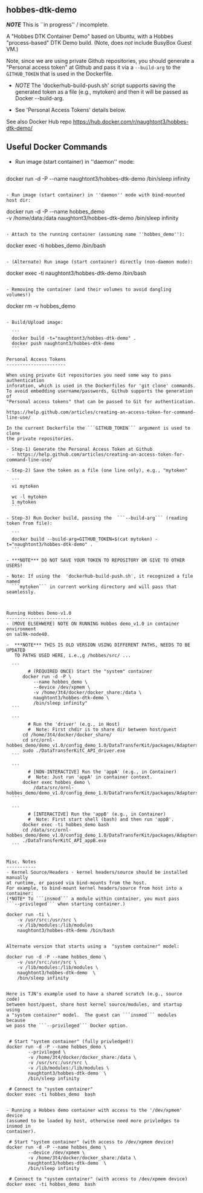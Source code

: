 hobbes-dtk-demo
---------------

***NOTE*** This is ``in progress'' / incomplete.

A "Hobbes DTK Container Demo" based on Ubuntu,
with a Hobbes "process-based" DTK Demo build. 
(Note, does *not* include BusyBox Guest VM.)

Note, since we are using private Github repositories,
you should generate a "Personal access token" at Github
and pass it via a ```--build-arg``` to the ```GITHUB_TOKEN```
that is used in the Dockerfile.

  - *NOTE* The 'dockerhub-build-push.sh' script supports
     saving the generated token as a file (e.g., mytoken)
     and then it will be passed as Docker --build-arg.

  - See 'Personal Access Tokens' details below.

See also Docker Hub repo
https://hub.docker.com/r/naughtont3/hobbes-dtk-demo/


Useful Docker Commands
----------------------
- Run image (start container) in ''daemon'' mode:

  ```
 docker run -d -P --name <NAME> naughtont3/hobbes-dtk-demo /bin/sleep infinity
  ```

- Run image (start container) in ''daemon'' mode with bind-mounted host dir:

  ```
  docker run -d -P --name hobbes_demo \
           -v /home/data:/data  naughtont3/hobbes-dtk-demo /bin/sleep infinity
  ```

- Attach to the running container (assuming name ''hobbes_demo''):

  ```
  docker exec -ti hobbes_demo  /bin/bash
  ```

- (Alternate) Run image (start container) directly (non-daemon mode):

  ```
  docker exec -ti naughtont3/hobbes-dtk-demo /bin/bash
  ```

- Removing the container (and their volumes to avoid dangling volumes!)

  ```
  docker rm -v hobbes_demo
  ```

- Build/Upload image:

    ```
    docker build -t="naughtont3/hobbes-dtk-demo" .
    docker push naughtont3/hobbes-dtk-demo 
    ```

Personal Access Tokens
----------------------

When using private Git repositories you need some way to pass authentication
inforation, which is used in the Dockerfiles for 'git clone' commands. 
To avoid embedding username/passwords, Github supports the generation of
"Personal access tokens" that can be passed to Git for authentication.

  https://help.github.com/articles/creating-an-access-token-for-command-line-use/

In the current Dockerfile the ```GITHUB_TOKEN``` argument is used to clone
the private repositories.

- Step-1) Generate the Personal Access Token at Github
    - https://help.github.com/articles/creating-an-access-token-for-command-line-use/

- Step-2) Save the token as a file (one line only), e.g., "mytoken"

    ```
    vi mytoken

    wc -l mytoken 
    1 mytoken
    ```

- Step-3) Run Docker build, passing the  ```--build-arg``` (reading token from file):

    ```
    docker build --build-arg=GITHUB_TOKEN=$(cat mytoken) -t="naughtont3/hobbes-dtk-demo" .
    ```

- ***NOTE*** DO NOT SAVE YOUR TOKEN TO REPOSITORY OR GIVE TO OTHER USERS!

- Note: If using the  'dockerhub-build-push.sh', it recognized a file named
    ```mytoken``` in current working directory and will pass that seamlessly.



Running Hobbes Demo-v1.0
------------------------
- (MOVE ELSEHWERE) NOTE ON RUNNING Hobbes demo_v1.0 in container environment
  on sal9k-node40.  

-  ***NOTE*** THIS IS OLD VERSION USING DIFFERENT PATHS, NEEDS TO BE UPDATED
     TO PATHS USED HERE, i.e.,g /hobbes/src/ ...

    ```
          # (REQUIRED ONCE) Start the "system" container
        docker run -d -P \
            --name hobbes_demo \
            --device /dev/xpmem \
            -v /home/3t4/docker/docker_share:/data \
            naughtont3/hobbes-dtk-demo \
            /bin/sleep infinity"
    ```

    ```
          # Run the 'driver' (e.g., in Host)
          #  Note: First chdir is to share dir between host/guest
        cd /home/3t4/docker/docker_share/
        cd src/ornl-hobbes_demo/demo_v1.0/config_demo_1.0/DataTransferKit/packages/Adapters/POD_C/test/
        sudo ./DataTransferKitC_API_driver.exe 
    ```

    ```
          # [NON-INTERACTIVE] Run the 'appA' (e.g., in Container)
          #  Note: Just run 'appA' in container context.
        docker exec hobbes_demo \
            /data/src/ornl-hobbes_demo/demo_v1.0/config_demo_1.0/DataTransferKit/packages/Adapters/POD_C/test/DataTransferKitC_API_appA.exe
    ```

    ```
          # [INTERACTIVE] Run the 'appB' (e.g., in Container) 
          #  Note: First start shell (bash) and then run 'appB'.
        docker exec -ti hobbes_demo bash
        cd /data/src/ornl-hobbes_demo/demo_v1.0/config_demo_1.0/DataTransferKit/packages/Adapters/POD_C/test/
        ./DataTransferKitC_API_appB.exe
    ```


Misc. Notes
-----------
- Kernel Source/Headers - kernel headers/source should be installed manually
  at runtime, or passed via bind-mounts from the host.
  For example, to bind-mount kernel headers/source from host into a container:
  (*NOTE* To ```insmod``` a module within container, you must pass
  ```--privileged``` when starting container.)

  ```
    docker run -ti \
        -v /usr/src:/usr/src \
        -v /lib/modules:/lib/modules
        naughtont3/hobbes-dtk-demo /bin/bash
  ```

  Alternate version that starts using a  "system container" model:

  ```
    docker run -d -P --name hobbes_demo \
        -v /usr/src:/usr/src \
        -v /lib/modules:/lib/modules \
        naughtont3/hobbes-dtk-demo  \
        /bin/sleep infinity 
  ```

  Here is TJN's example used to have a shared scratch (e.g., source code)
  between host/guest, share host kernel source/modules, and startup using
  a "system container" model.  The guest can ```insmod``` modules because
  we pass the ```--privileged``` Docker option.


   ```
     # Start "system container" (fully privledged!)
    docker run -d -P --name hobbes_demo \
            --privileged \
            -v /home/3t4/docker/docker_share:/data \
            -v /usr/src:/usr/src \
            -v /lib/modules:/lib/modules \
            naughtont3/hobbes-dtk-demo  \
            /bin/sleep infinity

     # Connect to "system container"
    docker exec -ti hobbes_demo  bash
   ```

- Running a Hobbes demo container with access to the '/dev/xpmem' device
  (assumed to be loaded by host, otherwise need more privledges to insmod in
  container).

   ```
     # Start "system container" (with access to /dev/xpmem device)
    docker run -d -P --name hobbes_demo \
            --device /dev/xpmem \
            -v /home/3t4/docker/docker_share:/data \
            naughtont3/hobbes-dtk-demo  \
            /bin/sleep infinity

     # Connect to "system container" (with access to /dev/xpmem device)
    docker exec -ti hobbes_demo  bash
   ```


